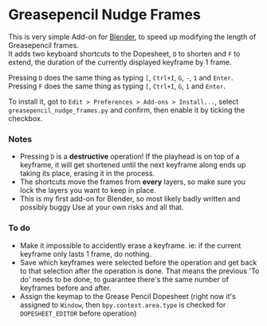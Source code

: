 # Greasepencil Nudge Frames


This is very simple Add-on for [Blender](http://blender.org), to speed up modifying the length of Greasepencil frames.  
It adds two keyboard shortcuts to the Dopesheet, `D` to shorten and `F` to extend, the duration of the currently displayed keyframe by 1 frame.

Pressing `D` does the same thing as typing `[`, `Ctrl+I`, `G`, `-`, `1` and `Enter`.  
Pressing `F` does the same thing as typing `[`, `Ctrl+I`, `G`, `1` and `Enter`.

To install it, got to `Edit > Preferences > Add-ons > Install...`, select `greasepencil_nudge_frames.py` and confirm, then enable it by ticking the checkbox.


### Notes

- Pressing `D` is a **destructive** operation! If the playhead is on top of a keyframe, it will get shortened until the next keyframe along ends up taking its place, erasing it in the process. 
- The shortcuts move the frames from **every** layers, so make sure you lock the layers you want to keep in place.
- This is my first add-on for Blender, so most likely badly written and possibly buggy Use at your own risks and all that.


### To do

- Make it impossible to accidently erase a keyframe. ie: if the current keyframe only lasts 1 frame, do nothing.
- Save which keyframes were selected before the operation and get back to that selection after the operation is done. That means the previous 'To do' needs to be done, to guarantee there's the same number of keyframes before and after.
- Assign the keymap to the Grease Pencil Dopesheet (right now it's assigned to `Window`, then `bpy.context.area.type` is checked for `DOPESHEET_EDITOR` before operation)

